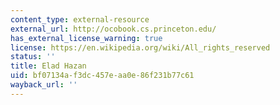 ```yaml
---
content_type: external-resource
external_url: http://ocobook.cs.princeton.edu/
has_external_license_warning: true
license: https://en.wikipedia.org/wiki/All_rights_reserved
status: ''
title: Elad Hazan
uid: bf07134a-f3dc-457e-aa0e-86f231b77c61
wayback_url: ''
---
```

